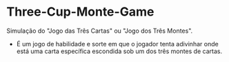 # Three-Cup-Monte-Game
Simulação do "Jogo das Três Cartas" ou "Jogo dos Três Montes". 
- É um jogo de habilidade e sorte em que o jogador tenta adivinhar onde está uma carta específica escondida sob um dos três montes de cartas.
